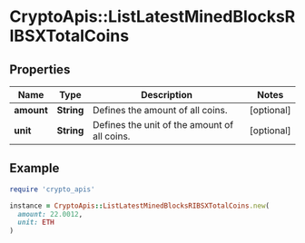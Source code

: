 # CryptoApis::ListLatestMinedBlocksRIBSXTotalCoins

## Properties

| Name | Type | Description | Notes |
| ---- | ---- | ----------- | ----- |
| **amount** | **String** | Defines the amount of all coins. | [optional] |
| **unit** | **String** | Defines the unit of the amount of all coins. | [optional] |

## Example

```ruby
require 'crypto_apis'

instance = CryptoApis::ListLatestMinedBlocksRIBSXTotalCoins.new(
  amount: 22.0012,
  unit: ETH
)
```

